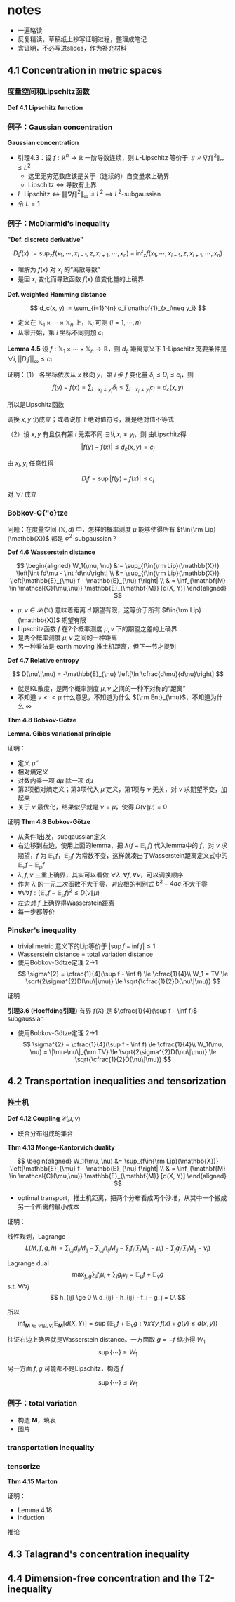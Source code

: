 # notes

* 一遍略读
* 反复精读，草稿纸上抄写证明过程，整理成笔记
* 含证明，不必写进slides，作为补充材料

## 4.1 Concentration in metric spaces

### 度量空间和Lipschitz函数

**Def 4.1 Lipschitz function**

### 例子：Gaussian concentration

**Gaussian concentration**

* 引理4.3：设 $f: \mathbb{R}^n \to \mathbb{R}$ 一阶导数连续，则 $L$-Lipschitz 等价于 $\|\|\nabla f\|^2\|_{\infty} \le L^2$
  * 这里无穷范数应该是关于（连续的）自变量求上确界
  * Lipschitz $\iff$ 导数有上界
* $L$-Lipschitz $\iff$ $\|\|\nabla f\|^2\|_{\infty} \le L^2$ $\implies$ $L^2$-subgaussian
* 令 $L=1$

### 例子：McDiarmid's inequality

**"Def. discrete derivative"**

$$
D_i f(x) := \sup_{z} f(x_1,\cdots,x_{i-1},z,x_{i+1},\cdots,x_n) - \inf_{z} f(x_1,\cdots,x_{i-1},z,x_{i+1},\cdots,x_n)
$$

* 理解为 $f(x)$ 对 $x_i$ 的“离散导数”
* 是因 $x_i$ 变化而导致函数 $f(x)$ 值变化量的上确界

**Def. weighted Hamming distance**

$$
d_c(x, y) := \sum_{i=1}^{n} c_i \mathbf{1}_{x_i\neq y_i}
$$

* 定义在 $\mathbb{X}_1\times\cdots\times\mathbb{X}_n$ 上，$\mathbb{X}_i$ 可测 $(i=1,\cdots,n)$
* 从零开始，第 $i$ 坐标不同则加 $c_i$

**Lemma 4.5** 设 $f: \mathbb{X}_1\times\cdots\times\mathbb{X}_n \to \mathbb{R}$，则 $d_c$ 距离意义下 $1$-Lipschitz 充要条件是 $\forall i, ||D_i f||_{\infty} \le c_i$

证明：（1） 各坐标依次从 $x$ 移向 $y$，第 $i$ 步 $f$ 变化量 $\delta_i\le D_i \le c_i$，则
$$
f(y) - f(x)
= \sum_{i: x_i\neq y_i} \delta_i \le \sum_{i: x_i\neq y_i} c_i
= d_c(x, y)
$$

所以是Lipschitz函数

调换 $x, y$ 仍成立；或者说加上绝对值符号，就是绝对值不等式

（2）设 $x, y$ 有且仅有第 $i$ 元素不同 $\exists ! i, x_i \neq y_i$，则 由Lipschitz得
$$
|f(y) - f(x)| \le d_c(x, y) = c_i
$$

由 $x_i, y_i$ 任意性得

$$
D_i f = \sup |f(y) - f(x)| \le c_i
$$

对 $\forall i$ 成立

### Bobkov-G{\"o}tze

问题：在度量空间 $(\mathbb{X}, d)$ 中，怎样的概率测度 $\mu$ 能够使得所有 $f\in{\rm Lip}(\mathbb{X})$ 都是 $\sigma^{2}$-subgaussian？

**Def 4.6 Wasserstein distance**

$$
\begin{aligned}
W_1(\mu, \nu)
&:= \sup_{f\in{\rm Lip}(\mathbb{X})} \left|\int fd\mu - \int fd\nu\right| \\
&= \sup_{f\in{\rm Lip}(\mathbb{X})} \left|\mathbb{E}_{\mu} f - \mathbb{E}_{\nu} f\right| \\
& = \inf_{\mathbf{M} \in \mathcal{C}(\mu,\nu)} \mathbb{E}_{\mathbf{M}} [d(X, Y)]
\end{aligned}
$$

* $\mu, \nu \in \mathcal{P}_{1}(\mathbb{X})$ 意味着距离 $d$ 期望有限，这等价于所有 $f\in{\rm Lip}(\mathbb{X})$ 期望有限
* Lipschitz函数 $f$ 在2个概率测度 $\mu, \nu$ 下的期望之差的上确界
* 是两个概率测度 $\mu, \nu$ 之间的一种距离
* 另一种看法是 earth moving 推土机距离，但下一节才提到

**Def 4.7 Relative entropy**

$$
D(\nu\|\mu) = -\mathbb{E}_{\nu} \left[\ln \cfrac{d\mu}{d\nu}\right]
$$

* 就是KL散度，是两个概率测度 $\mu, \nu$ 之间的一种不对称的“距离”
* 不知道 $\nu << \mu$ 什么意思，不知道为什么 ${\rm Ent}_{\mu}$，不知道为什么 $\infty$

**Thm 4.8 Bobkov-Götze**

**Lemma. Gibbs variational principle**

证明：

* 定义 $\tilde{\mu}$
* 相对熵定义
* 对数内乘一项 $d\mu$ 除一项 $d\mu$
* 第2项相对熵定义；第3项代入 $\tilde{\mu}$ 定义，第1项与 $\nu$ 无关，对 $\nu$ 求期望不变，加起来
* 关于 $\nu$ 最优化，结果似乎就是 $\nu=\tilde{\mu}$，使得 $D(\nu\|\tilde{\mu}) = 0$

证明 **Thm 4.8 Bobkov-Götze**

* 从条件1出发，subgaussian定义
* 右边移到左边，使用上面的lemma，把 $\lambda(f-\mathbb{E}_{\mu}f)$ 代入lemma中的 $f$，对 $\nu$ 求期望，$f$ 为 $\mathbb{E}_{\nu}f$，$\mathbb{E}_{\mu}f$ 为常数不变，这样就凑出了Wasserstein距离定义式中的 $\mathbb{E}_{\nu}f - \mathbb{E}_{\mu}f$
* $\lambda, f, \nu$ 三重上确界，其实可以看做 $\forall \lambda, \forall f, \forall \nu$，可以调换顺序
* 作为 $\lambda$ 的一元二次函数不大于零，对应根的判别式 $b^2-4ac$ 不大于零
* $\forall \nu \forall f: (\mathbb{E}_{\nu}f - \mathbb{E}_{\mu}f)^2 \le D(\nu\|\mu)$
* 左边对 $f$ 上确界得Wasserstein距离
* 每一步都等价

### Pinsker's inequality

* trivial metric 意义下的Lip等价于 $|\sup f - \inf f| \le 1$
* Wasserstein distance = total variation distance
* 使用Bobkov-Götze定理 2->1
$$
\sigma^{2} = \cfrac{1}{4}(\sup f - \inf f) \le \cfrac{1}{4}\\
W_1 = TV \le \sqrt{2\sigma^{2}D(\nu\|\mu)} \le \sqrt{\cfrac{1}{2}D(\nu\|\mu)}
$$

证明

**引理3.6 (Hoeffding引理)** 有界 $f(X)$ 是 $\cfrac{1}{4}(\sup f - \inf f)$-subgaussian

* 使用Bobkov-Götze定理 2->1
$$
\sigma^{2} = \cfrac{1}{4}(\sup f - \inf f) \le \cfrac{1}{4}\\
W_1(\mu, \nu) = \|\mu-\nu\|_{\rm TV} \le \sqrt{2\sigma^{2}D(\nu\|\mu)} \le \sqrt{\cfrac{1}{2}D(\nu\|\mu)}
$$

## 4.2 Transportation inequalities and tensorization

### 推土机

**Def 4.12 Coupling** $\mathcal{C}(\mu, \nu)$

* 联合分布组成的集合

**Thm 4.13 Monge-Kantorvich duality**

$$
\begin{aligned}
W_1(\mu, \nu)
&= \sup_{f\in{\rm Lip}(\mathbb{X})} \left|\mathbb{E}_{\mu} f - \mathbb{E}_{\nu} f\right| \\
& = \inf_{\mathbf{M} \in \mathcal{C}(\mu,\nu)} \mathbb{E}_{\mathbf{M}} [d(X, Y)]
\end{aligned}
$$

* optimal transport，推土机距离，把两个分布看成两个沙堆，从其中一个搬成另一个所需的最小成本

证明：

线性规划，Lagrange
$$
L(M, f, g, h) = \sum_{i,j} d_{ij} M_{ij} - \sum_{i, j} h_{ij} M_{ij} - \sum_i f_i (\sum_j M_{ij} - \mu_i) - \sum_j g_j (\sum_i M_{ij} - \nu_i)
$$

Lagrange dual
$$
\max_{f, g} \sum_i f_i \mu_i + \sum_j g_j \nu_i = \mathbb{E}_{\mu} f + \mathbb{E}_{\nu} g
$$
s.t. $\forall i \forall j$
$$
h_{ij} \ge 0 \\
d_{ij} - h_{ij} - f_i - g_j = 0\
$$

所以
$$
\inf_{\mathbf{M} \in \mathcal{C}(\mu,\nu)} \mathbb{E}_{\mathbf{M}} [d(X, Y)] = \sup\left\{\mathbb{E}_{\mu} f + \mathbb{E}_{\nu} g: \forall x\forall y\ f(x) + g(y) \le d(x, y) \right\}
$$

往证右边上确界就是Wasserstein distance。一方面取 $g=-f$ 缩小得 $W_1$
$$
\sup\{\cdots\} \ge W_1
$$

另一方面 $f, g$ 可能都不是Lipschitz，构造 $\tilde{f}$

$$
\sup\{\cdots\} \le W_1
$$

### 例子：total variation

* 构造 $\mathbf{M}$，填表
* 图片

### transportation inequality

### tensorize

**Thm 4.15 Marton**

证明：

* Lemma 4.18
* induction

推论

## 4.3 Talagrand's concentration inequality

## 4.4 Dimension-free concentration and the T2-inequality
